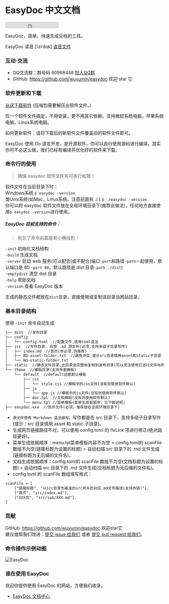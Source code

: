 # EasyDoc 中文文档

<iframe src="https://ghbtns.com/github-btn.html?user=wuyumin&repo=easydoc&type=star&count=true" frameborder="0" scrolling="0" width="170px" height="20px"></iframe>

EasyDoc，简单、快速生成文档的工具。

EasyDoc 读音 [ˈiziˈdɑk] [语音文件](https://easydoc.089858.com/static/EasyDoc.mp3)

### 互动·交流

- QQ交流群：群号码 80998448 [加入QQ群](https://shang.qq.com/wpa/qunwpa?idkey=e8c0258f779fa73a7d503871d2ff0f8da5698233b79f4e29836471a1d7491494)
- GitHub: <https://github.com/wuyumin/easydoc> 欢迎 star 它

### 软件更新和下载

[从这下载软件](https://github.com/wuyumin/easydoc/releases) (压缩包需要解压出软件文件。)

仅一个软件文件搞定，不用安装，更不用其它依赖，支持微软系统电脑，苹果系统电脑，Linux系统电脑。

如何更新软件：请将下载后的新软件文件覆盖旧的软件文件即可。

EasyDoc 使用 Go 语言开发，是开源软件，你可以自行使用源码进行编译。其实你可不必这么做，我们已经有编译并优化好的软件来下载。

### 命令行的使用

> 确保 easydoc 软件文件有可执行权限！

软件文件在当前目录下时：  
Windows系统 `$ easydoc -version`  
类Unix系统(如Mac，Linux系统。注意前面有 ./ ) `$ ./easydoc -version`  
你可以将 easydoc 软件文件放在全局环境目录下(推荐此做法)，任何地方直接使用`$ easydoc -version`进行使用。  

##### EasyDoc 目前支持的命令：  

> 别忘了命令前面是有小横线的！

`-init` 初始化文档结构  
`-build` 生成文档  
`-server` 启动 web 服务(可以配合[或不配合]端口`-port`和路径`-path`一起使用，默认端口是 80 `-port 80`，默认路径是 dist 目录`-path ./dist`)  
`-emptydist` 清空 dist 目录  
`-help` 帮助文档  
`-version` 查看 EasyDoc 版本  

生成的静态文件都放在`dist`目录，直接使用或复制该目录当网站目录。

### 基本目录结构

使用 `-init` 命令自动生成

```html
├── dist  //发布目录
├── config
│   └── config.toml  //配置文件,使用toml语法
├── src  //写作目录: 存放 .md 源文件(必须,支持多级子目录写作)
│   ├── index.md  //首页(非必须,但推荐)
│   ├── NO-asset-folder.txt  //避免冲突,提示src目录慎用asset和static子目录
│   └── NO-static-folder.txt
├── static  //静态文件目录,此目录会完整地复制到发布目录(可以灵活使用它进行文件布局)
└── theme  //模板目录(支持多套模板)
    └── default  //default这套默认模板
        ├── css
        │   └── style.css //模板中的css文件(没有则使用软件默认)
        ├── js
        │   └── app.js //模板中的js文件(没有则使用软件默认)
        ├── doc.tpl  //文档模板(没有则使用软件默认)
        └── menu.tpl //菜单模板(菜单生成有顺序，见下面说明)
├── easydoc.exe  //软件文件(必须，推荐放在全局环境目录下)
```

- `源文件使用 Markdown 语法编写。`写作都是在 src 目录下，支持多级子目录写作(提示：src 目录慎用 asset 和 static 子目录)。
- 生成网页链接路径不对，可以使用 config.toml 的 fixLink 项进行修正(绝对路径更好)。
- 菜单生成依据顺序：menu.tpl菜单模板内容不为空 > config.toml的 scanFile 数组不为空(链接标题为设置的标题) > 自动扫描 src 目录下的 .md 文件生成(链接标题为无后缀的文件名)。
- 文档生成依据顺序：config.toml的 scanFile 数组不为空(文档标题为设置的标题) > 自动扫描 src 目录下的 .md 文件生成(文档标题为无后缀的文件名)。
- config.toml 的 scanFile 数组填写格式：

```html
scanFile = [
	["链接标题", "以src目录为基准的src开头的对应.md文件路径(支持外链)"],
	["首页", "src/index.md"],
	["XXX页", "src/sub/XXX.md"],
]
```

### 贡献

GitHub: <https://github.com/wuyumin/easydoc> 欢迎star它  
建议或帮我们改进：[提交 issue 给我们](https://github.com/wuyumin/easydoc/issues) 或者 [提交 pull request 给我们](https://github.com/wuyumin/easydoc/pulls)。

### 命令操作示例动图

![EasyDoc](https://easydoc.089858.com/static/EasyDoc.gif)

### 谁在使用 EasyDoc

欢迎你提供使用 EasyDoc 的网站，方便我们收录。

- [EasyDoc 文档中心](https://easydoc.089858.com)
